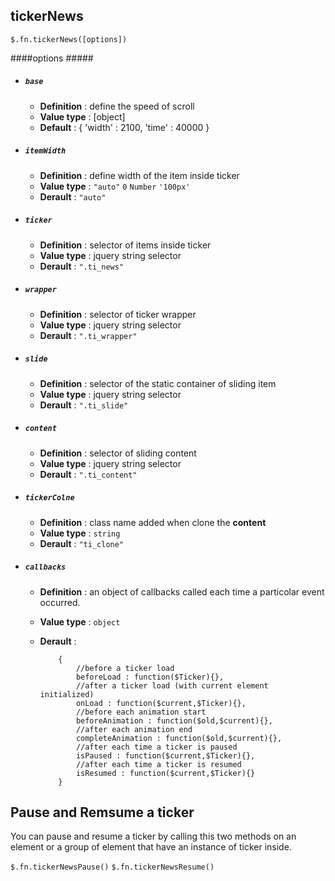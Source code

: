 ## tickerNews

`$.fn.tickerNews([options])`

####options #####

* ##### `base` #####

	+   **Definition** : define the speed of scroll
	+	**Value type** : [object]
	+   **Default** : 
			{
				'width' : 2100,
				'time' : 40000
			}

* ##### `itemWidth` 
	
	+	**Definition** : define width of the item inside ticker
	+	**Value type** : `"auto"` `0` `Number` `'100px'`
	+	**Derault** : `"auto"`

* ##### `ticker` 
	
	+	**Definition** : selector of items inside ticker
	+	**Value type** : jquery string selector
	+	**Derault** : `".ti_news"`

* ##### `wrapper` 
	
	+	**Definition** : selector of ticker wrapper
	+	**Value type** : jquery string selector
	+	**Derault** : `".ti_wrapper"`

* ##### `slide` 
	
	+	**Definition** : selector of the static container of sliding item
	+	**Value type** : jquery string selector
	+	**Derault** : `".ti_slide"`

* ##### `content` 
	
	+	**Definition** : selector of sliding content
	+	**Value type** : jquery string selector
	+	**Derault** : `".ti_content"`

* ##### `tickerColne` 
	
	+	**Definition** : class name added when clone the **content**
	+	**Value type** : `string`
	+	**Derault** : `"ti_clone"`

* ##### `callbacks` 
	
	+	**Definition** : an object of callbacks called each time a particolar event occurred.
	+	**Value type** : `object`
	+	**Derault** : 

				{
					//before a ticker load
					beforeLoad : function($Ticker){},
					//after a ticker load (with current element initialized)
					onLoad : function($current,$Ticker){},
					//before each animation start
					beforeAnimation : function($old,$current){},
					//after each animation end
					completeAnimation : function($old,$current){},
					//after each time a ticker is paused
					isPaused : function($current,$Ticker){},
					//after each time a ticker is resumed
					isResumed : function($current,$Ticker){}
				}

## Pause and Remsume a ticker

You can pause and resume a ticker by calling this two methods on an element or a group of element that have an instance of ticker inside.

`$.fn.tickerNewsPause()`
`$.fn.tickerNewsResume()`


